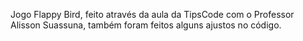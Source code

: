 Jogo Flappy Bird, feito através da aula da TipsCode com o Professor Alisson Suassuna, também foram feitos alguns ajustos no código.
